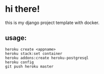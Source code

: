 # hi there!

this is my django project template with docker.

## usage:
    heroku create <appname>
    heroku stack:set container
    heroku addons:create heroku-postgresql
    heroku config
    git push heroku master

